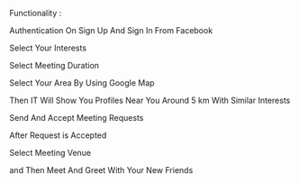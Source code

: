 Functionality :

Authentication On Sign Up And Sign In From Facebook

Select Your Interests

Select Meeting Duration 

Select Your Area By Using Google Map

Then IT Will Show You Profiles Near You Around 5 km With Similar Interests

Send And Accept Meeting Requests

After Request is Accepted 

Select Meeting Venue

and Then Meet And Greet With Your New Friends
